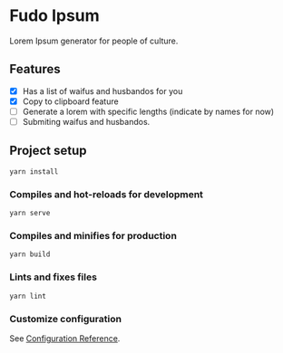 # Fudo Ipsum
Lorem Ipsum generator for people of culture.

## Features
- [x] Has a list of waifus and husbandos for you
- [x] Copy to clipboard feature
- [ ] Generate a lorem with specific lengths (indicate by names for now)
- [ ] Submiting waifus and husbandos.

## Project setup
```
yarn install
```

### Compiles and hot-reloads for development
```
yarn serve
```

### Compiles and minifies for production
```
yarn build
```

### Lints and fixes files
```
yarn lint
```

### Customize configuration
See [Configuration Reference](https://cli.vuejs.org/config/).

